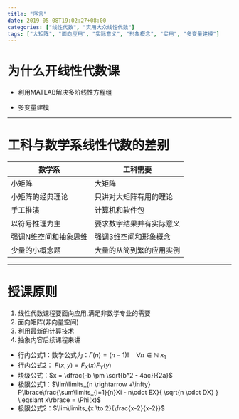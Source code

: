 ```yaml
---
title: "序言"
date: 2019-05-08T19:02:27+08:00
categories: ["线性代数", "实用大众线性代数"]
tags: ["大矩阵", "面向应用", "实际意义", "形象概念", "实用", "多变量建模"]
---
```


# 为什么开线性代数课
- 利用MATLAB解决多阶线性方程组

- 多变量建模

---
# 工科与数学系线性代数的差别

数学系 | 工科需要
------------ | -------------
小矩阵 | 大矩阵
小矩阵的经典理论 | 只讲对大矩阵有用的理论
手工推演|计算机和软件包
以符号推理为主|要求数字结果并有实际意义
强调N维空间和抽象思维|强调3维空间和形象概念
少量的小概念题|大量的从简到繁的应用实例

---
# 授课原则

1. 线性代数课程要面向应用,满足非数学专业的需要
2. 面向矩阵(非向量空间)
3. 利用最新的计算技术
4. 抽象内容后续课程来讲

- 行内公式1：数学公式为：$\Gamma(n) = (n-1)!\quad\forall n\in\mathbb N$ $x_1$
- 行内公式2： $F(x,y) = F_{X}(x)F_{Y}(y)$ 
- 块级公式：$x = \dfrac{-b \pm \sqrt{b^2 - 4ac}}{2a}$
- 极限公式1：$\lim\limits_{n \rightarrow +\infty} P\lbrace\frac{\sum\limits_{i=1}{n}Xi - n\cdot EX}{ \sqrt{n \cdot DX} } \leqslant x\rbrace = \Phi(x)$
- 极限公式2：$\lim\limits_{x \to 2}{\frac{x-2}{x-2}}$
